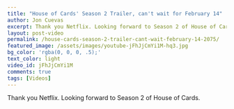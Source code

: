 ```yaml
---
title: "House of Cards' Season 2 Trailer, can't wait for February 14"
author: Jon Cuevas
excerpt: Thank you Netflix. Looking forward to Season 2 of House of Cards.
layout: post-video
permalink: /house-cards-season-2-trailer-cant-wait-february-14-2075/
featured_image: /assets/images/youtube-jFhJjCmYi1M-hq3.jpg
bg_color: 'rgba(0, 0, 0, .5);'
text_color: light
video_id: jFhJjCmYi1M
comments: true
tags: [Videos]
---
```

<p class="lead">Thank you Netflix. Looking forward to Season 2 of House of Cards.</p>
